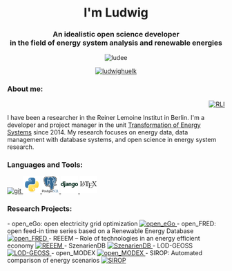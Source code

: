 <h1 align="center">I'm Ludwig</h1>
<h3 align="center">An idealistic open science developer <br>
in the field of energy system analysis and renewable energies</h3>

<p align="center"> <img src="https://komarev.com/ghpvc/?username=ludee&label=Profile%20views&color=0e75b6&style=flat" alt="ludee" /> </p>

<p align="center"> <a href="https://twitter.com/ludwighuelk" target="blank"><img src="https://img.shields.io/twitter/follow/ludwighuelk?logo=twitter&style=for-the-badge" alt="ludwighuelk" /></a> </p>

<h3 align="left">About me:</h3>
<p align="right">
<a href="https://reiner-lemoine-institut.de/" target="_blank" rel="noreferrer"> 
    <img src="https://reiner-lemoine-institut.de//wp-content/uploads/2015/09/rlilogo.png" alt="RLI" height="80"/> </a> 
</p>
<p align="left">
I have been a researcher in the Reiner Lemoine Institut in Berlin.
I'm a developer and project manager in the unit <a href="https://reiner-lemoine-institut.de/en/research-fields/transformation-of-energy-systems-2/" target="_blank" rel="noreferrer">Transformation of Energy Systems</a> since 2014. 
My research focuses on energy data, data management with database systems, and open science in energy system research.
</p>

<h3 align="left">Languages and Tools:</h3>
<p align="left">
<a href="https://git-scm.com/" target="_blank" rel="noreferrer"> 
    <img src="https://www.vectorlogo.zone/logos/git-scm/git-scm-icon.svg" alt="git" width="40" height="40"/> </a> 
<a href="https://www.python.org" target="_blank" rel="noreferrer"> 
    <img src="https://raw.githubusercontent.com/devicons/devicon/master/icons/python/python-original.svg" alt="python" width="40" height="40"/> </a>
<a href="https://www.postgresql.org" target="_blank" rel="noreferrer"> 
    <img src="https://raw.githubusercontent.com/devicons/devicon/master/icons/postgresql/postgresql-original-wordmark.svg" alt="postgresql" width="40" height="40"/> </a> 
<a href="https://www.djangoproject.com/" target="_blank" rel="noreferrer"> 
    <img src="https://raw.githubusercontent.com/devicons/devicon/master/icons/django/django-plain-wordmark.svg" alt="django" width="40" height="40"/> </a> 
<a href="https://www.latex-project.org/" target="_blank" rel="noreferrer"> 
    <img src="https://raw.githubusercontent.com/devicons/devicon/master/icons/latex/latex-original.svg" alt="LaTeX" width="40" height="40"/> </a> 
</p>

<h3 align="left">Research Projects:</h3>
<p align="left">
- open_eGo: open electricity grid optimization 
    <a href="https://reiner-lemoine-institut.de/open_ego-open-electricity-grid-optimization/" target="_blank" rel="noreferrer"> 
    <img src="https://reiner-lemoine-institut.de/wp-content/uploads/2015/08/Header.jpg" alt="open_eGo" height="100"/> </a> 
- open_FRED: open feed-in time series based on a Renewable Energy Database 
    <a href="https://reiner-lemoine-institut.de/open_fred-open-feed-time-series-based-renewable-energy-database/" target="_blank" rel="noreferrer"> 
    <img src="https://reiner-lemoine-institut.de/wp-content/uploads/2016/08/Header.jpg" alt="open_FRED" height="100"/> </a> 
- REEEM – Role of technologies in an energy efficient economy 
    <a href="https://reiner-lemoine-institut.de/reeem-role-technologies-energy-efficient-economy/" target="_blank" rel="noreferrer"> 
    <img src="https://reiner-lemoine-institut.de/wp-content/uploads/2019/05/Logo_Reeem_1200x480.jpg" alt="REEEM" height="100"/> </a> 
- SzenarienDB 
    <a href="https://reiner-lemoine-institut.de/szenariendb/" target="_blank" rel="noreferrer"> 
    <img src="https://reiner-lemoine-institut.de/wp-content/uploads/2018/03/SzenarienDB_Header.png" alt="SzenarienDB" height="100"/> </a> 
- LOD-GEOSS 
    <a href="https://reiner-lemoine-institut.de/lod-geoss/" target="_blank" rel="noreferrer"> 
    <img src="https://reiner-lemoine-institut.de/wp-content/uploads/2019/09/LOD-GEOSS_Logo.png" alt="LOD-GEOSS" height="100"/> </a> 
- open_MODEX 
    <a href="https://reiner-lemoine-institut.de/open_modex/" target="_blank" rel="noreferrer"> 
    <img src="https://reiner-lemoine-institut.de/wp-content/uploads/2019/02/open_MODEX_header.jpg" alt="open_MODEX" height="100"/> </a> 
- SIROP: Automated comparison of energy scenarios
    <a href="https://reiner-lemoine-institut.de/en/automated-comparison-energy-scenarios-sirop/" target="_blank" rel="noreferrer"> 
    <img src="https://reiner-lemoine-institut.de/wp-content/uploads/2021/04/SIROP_logo.png" alt="SIROP" height="100"/> </a> 
</p>


<!--
**Ludee/Ludee** is a ✨ _special_ ✨ repository because its `README.md` (this file) appears on your GitHub profile.

Here are some ideas to get you started:

- 🔭 I’m currently working on ...
- 🌱 I’m currently learning ...
- 👯 I’m looking to collaborate on ...
- 🤔 I’m looking for help with ...
- 💬 Ask me about ...
- 📫 How to reach me: ...
- 😄 Pronouns: ...
- ⚡ Fun fact: ...
-->
